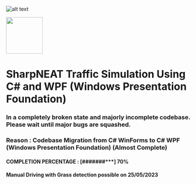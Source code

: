 ![alt text](https://github.com/cbinju23/SharpNEAT_Traffic_Simulation_Using_C-Sharp/blob/master/NEATDrive_WPF/Resources/Images/Logos/TrinityLogo.png=400x200 "KJ College Of Engineering")

<img src="https://github.com/cbinju23/SharpNEAT_Traffic_Simulation_Using_C-Sharp/blob/master/NEATDrive_WPF/Resources/Images/Logos/TrinityLogo.png" width="100" height="100">

# SharpNEAT Traffic Simulation Using C# and WPF (Windows Presentation Foundation)
### In a completely broken state and majorly incomplete codebase. Please wait until major bugs are squashed.
### Reason : Codebase Migration from C# WinForms to C# WPF (Windows Presentation Foundation) (Almost Complete)
#### COMPLETION PERCENTAGE : [#######***] 70%
#### Manual Driving with Grass detection possible on 25/05/2023
